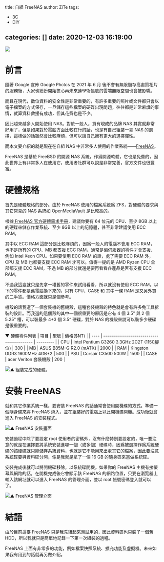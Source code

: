 title: 自組 FreeNAS
author: ZiTe
tags:
  - 3C
  - DIY
  
categories: []
date: 2020-12-03 16:19:00
---
![](https://1.bp.blogspot.com/-gu_QKiKQcY8/X8ieYisKAXI/AAAAAAAACtM/oibWqubpBFocWo7czgWtGE7ai6VAk2i0wCPcBGAsYHg/s4544/IMG_20201103_225204.jpg)

# 前言

隨著 Google 宣佈 Google Photos 在 2021 年 6 月 後不會有無限儲存高畫質相片的服務後，大家也紛紛開始擔心再未來連學術帳號的雲端無限空間也會被影響。

而且在現代，數位資料的安全性是非常重要的，有許多重要的照片或文件都只會以電子檔案的方式保存，一旦儲存這些檔案的硬碟出現問題，往往都是非常麻煩的事情，就算資料救援有成功，但其花費也是不少。

因此越來越多人開始使用 NAS。對於一般人，買有現成的品牌 NAS 其實就非常好用了，但是如果對於電腦方面比較在行的話，也是有自己組裝一臺 NAS 的選擇，這樣做的話雖然會比較麻煩，但可以讓自己擁有更大的選擇彈性。

而本文要介紹的就是現在在自組 NAS 中非常多人使用的作業系統——[FreeNAS](https://www.freenas.org/)。

FreeNAS 是基於 FreeBSD 的開源 NAS 系統，作爲開源軟體，它也是免費的，因此世界上有非常多人在使用它，使用者社群可以說是非常完善，官方文件也很豐富。

<!--more-->

# 硬體規格

首先是硬體規格的部分。由於 FreeNAS 使用的檔案系統爲 ZFS，對硬體的要求與其它常見的 NAS 系統如 OpenMediaVault 是比較高的。

根據[ FreeNAS 官方硬體需求手冊](https://www.freenas.org/hardware-requirements/)，建議你要有 64 位元的 CPU、至少 8GB 以上的硬碟來儲存作業系統、至少 8GB 以上的記憶體，甚至非常建議使用 ECC RAM。

其中以 ECC RAM 這部分是比較麻煩的，因爲一般人的電腦不會用 ECC RAM，也不是所有的 CPU、MB 都支援 ECC RAM，通常是偏伺服器的零件才會支援、例如 Intel Xeon CPU。如果要使用 ECC RAM 的話，處了需要 ECC RAM 外，CPU 及 MB 也都要支援 ECC RAM 才可以。值得一提的是 AMD Ryzen CPU 全部都支援 ECC RAM，不過 MB 的部分就還是要再看看各產品是否有支援 ECC RAM。

不過我這臺就只是先拿一堆舊的零件來試用看看，所以就沒有使用 ECC RAM。以下的零件都是舊電腦換下來的，只有 CPU、CASE 和 其中一條 RAM 是又另外買的二手貨。價格方面就只是個參考。

機殼的話我選了一個套裝機的舊機殼，這種套裝機殼的特色就是會有許多免工具拆裝的設計。而我選的這個殼的其中一個很重要的原因是它有 4 個 3.5” 與 2 個 5.25" 槽，可以裝最多 4+3 個 3.5“ 硬碟，對於 NAS 的機殼來說可以裝多少硬碟是很重要的。

▼ 硬體零件列表
| 項目 | 型號                                       | 價格($NT) |
| ---- | ------------------------------------------ | --------- |
| CPU  | Intel Pentium G3260 3.3GHz 2C2T (1150腳位) | 300       |
| MB   | ASUS B85M-G R2.0 (mATX)                    | 2000      |
| RAM  | Kingston DDR3 1600MHz 4GB*2                | 500       |
| PSU  | Corsair CX500 500W                         | 1500      |
| CASE | acer Veriton 套裝機殼                      | 200       |

![▲ 組裝完成的硬體。](https://1.bp.blogspot.com/-l95qJ_1T8sw/X8ieYiN8cSI/AAAAAAAACtM/ViRcu5-SbKksvSF4KPuJkXqHEZM7_9frQCPcBGAsYHg/s4549/IMG_20201103_224301.jpg)

# 安裝 FreeNAS

就和其它作業系統一樣，要安裝 FreeNAS 的話通常會使用開機碟的方式。準備一個隨身碟來將 FreeNAS 燒入，並在組裝好的電腦上以此開機碟開機。成功後就會進入 FreeNAS 的安裝程式。

![▲ FreeNAS 安裝畫面](https://1.bp.blogspot.com/-aAMHiIQJI00/X8ieYsHKcHI/AAAAAAAACtM/gwPav_5ptBAOihi9AiSLqjlKOEjCtpXKQCPcBGAsYHg/s3877/IMG_20201029_235227.jpg)

安裝過程中除了要設定 root 使用者的密碼外，沒有什麼特別要設定的，唯一要注意的就是在選擇要將系統安裝進哪一個（或多個）硬碟時，因爲被選擇作爲系統硬碟的該硬碟就只能儲存系統資料，也就是它不能用來出處其它的檔案，因此要注意系統碟要與資料碟分開，像是我就是拿了一個 16 GB 的隨身碟來當做系統碟。

安裝完成後就可以將開機碟移除，以系統碟開機。如果你的 FreeNAS 主機有接螢幕與網路的話，在開機完成後它會顯示該 FreeNAS 的網路位置，只要在瀏覽器上輸入該網址就可以進入 FreeNAS 的管理介面，並以 root 帳號密碼登入就可以了。

![▲ FreeNAS 管理介面](https://1.bp.blogspot.com/-i-Ciaw6tjSA/X8ieYu0BnmI/AAAAAAAACtM/-cZhZDbYpFgLh4Zw2Q1nhWjoj23KBUfIwCPcBGAsYHg/s1920/Screenshot_2020-12-03%2BFreeNAS%2B-%2B140%2B130%2B32%2B69.png)

# 結語

由於目前這臺 FreeNAS 只是我先組起來測試用的，因此資料碟也只裝了一個舊 HDD，所以我就只是簡單地記錄一下第一次組裝的過程。

FreeNAS 上面有非常多的功能，例如檔案快照系統、擴充功能及虛擬機。未來如果我有用到的話就再另做介紹。